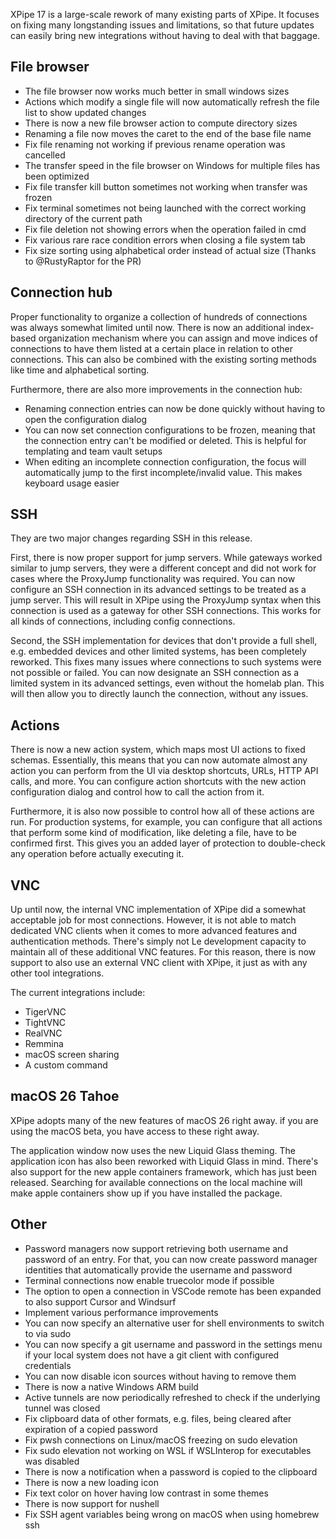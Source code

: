 XPipe 17 is a large-scale rework of many existing parts of XPipe. It focuses on fixing many longstanding issues and limitations, so that future updates can easily bring new integrations without having to deal with that baggage.

## File browser

- The file browser now works much better in small windows sizes
- Actions which modify a single file will now automatically refresh the file list to show updated changes
- There is now a new file browser action to compute directory sizes
- Renaming a file now moves the caret to the end of the base file name
- Fix file renaming not working if previous rename operation was cancelled
- The transfer speed in the file browser on Windows for multiple files has been optimized
- Fix file transfer kill button sometimes not working when transfer was frozen
- Fix terminal sometimes not being launched with the correct working directory of the current path
- Fix file deletion not showing errors when the operation failed in cmd
- Fix various rare race condition errors when closing a file system tab
- Fix size sorting using alphabetical order instead of actual size (Thanks to @RustyRaptor for the PR)

## Connection hub

Proper functionality to organize a collection of hundreds of connections was always somewhat limited until now. There is now an additional index-based organization mechanism where you can assign and move indices of connections to have them listed at a certain place in relation to other connections. This can also be combined with the existing sorting methods like time and alphabetical sorting.

Furthermore, there are also more improvements in the connection hub:
- Renaming connection entries can now be done quickly without having to open the configuration dialog
- You can now set connection configurations to be frozen, meaning that the connection entry can't be modified or deleted. This is helpful for templating and team vault setups
- When editing an incomplete connection configuration, the focus will automatically jump to the first incomplete/invalid value. This makes keyboard usage easier

## SSH

They are two major changes regarding SSH in this release.

First, there is now proper support for jump servers. While gateways worked similar to jump servers, they were a different concept and did not work for cases where the ProxyJump functionality was required. You can now configure an SSH connection in its advanced settings to be treated as a jump server. This will result in XPipe using the ProxyJump syntax when this connection is used as a gateway for other SSH connections. This works for all kinds of connections, including config connections.

Second, the SSH implementation for devices that don't provide a full shell, e.g. embedded devices and other limited systems, has been completely reworked. This fixes many issues where connections to such systems were not possible or failed. You can now designate an SSH connection as a limited system in its advanced settings, even without the homelab plan. This will then allow you to directly launch the connection, without any issues.

## Actions

There is now a new action system, which maps most UI actions to fixed schemas. Essentially, this means that you can now automate almost any action you can perform from the UI via desktop shortcuts, URLs, HTTP API calls, and more. You can configure action shortcuts with the new action configuration dialog and control how to call the action from it.

Furthermore, it is also now possible to control how all of these actions are run. For production systems, for example, you can configure that all actions that perform some kind of modification, like deleting a file, have to be confirmed first. This gives you an added layer of protection to double-check any operation before actually executing it.

## VNC

Up until now, the internal VNC implementation of XPipe did a somewhat acceptable job for most connections. However, it is not able to match dedicated VNC clients when it comes to more advanced features and authentication methods. There's simply not Le development capacity to maintain all of these additional VNC features. For this reason, there is now support to also use an external VNC client with XPipe, it just as with any other tool integrations.

The current integrations include:
- TigerVNC
- TightVNC
- RealVNC
- Remmina
- macOS screen sharing
- A custom command

## macOS 26 Tahoe

XPipe adopts many of the new features of macOS 26 right away. if you are using the macOS beta, you have access to these right away.

The application window now uses the new Liquid Glass theming. The application icon has also been reworked with Liquid Glass in mind. There's also support for the new apple containers framework, which has just been released. Searching for available connections on the local machine will make apple containers show up if you have installed the package.

## Other

- Password managers now support retrieving both username and password of an entry. For that, you can now create password manager identities that automatically provide the username and password
- Terminal connections now enable truecolor mode if possible
- The option to open a connection in VSCode remote has been expanded to also support Cursor and Windsurf
- Implement various performance improvements
- You can now specify an alternative user for shell environments to switch to via sudo
- You can now specify a git username and password in the settings menu if your local system does not have a git client with configured credentials
- You can now disable icon sources without having to remove them
- There is now a native Windows ARM build
- Active tunnels are now periodically refreshed to check if the underlying tunnel was closed
- Fix clipboard data of other formats, e.g. files, being cleared after expiration of a copied password
- Fix pwsh connections on Linux/macOS freezing on sudo elevation
- Fix sudo elevation not working on WSL if WSLInterop for executables was disabled
- There is now a notification when a password is copied to the clipboard
- There is now a new loading icon
- Fix text color on hover having low contrast in some themes
- There is now support for nushell
- Fix SSH agent variables being wrong on macOS when using homebrew ssh
